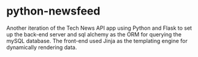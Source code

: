 # python-newsfeed

Another iteration of the Tech News API app using Python and Flask to set up the back-end server and sql alchemy as the ORM for querying the mySQL database.
The front-end used Jinja as the templating engine for dynamically rendering data.
